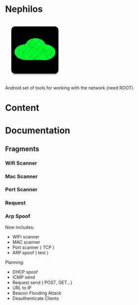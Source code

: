 # Nephilos

![](./app/src/main/res/mipmap-xxxhdpi/ic_launcher.webp "Nephilos")

Android set of tools for working with the network (need ROOT).

# Content

# Documentation

## Fragments

### Wifi Scanner
### Mac Scanner
### Port Scanner
### Request
### Arp Spoof




Now includes:
- WIFI scanner
- MAC scanner
- Port scanner ( TCP )
- ARP spoof ( test )

Planning:
- DHCP spoof
- ICMP send
- Request send ( POST, GET...)
- URL to IP
- Beacon Flooding Attack
- Deauthenticate Clients